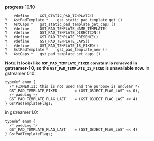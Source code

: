 **progress**
10/10
```
-   #define 	GST_STATIC_PAD_TEMPLATE()
Y   GstPadTemplate * 	gst_static_pad_template_get ()
Y   GstCaps * 	gst_static_pad_template_get_caps ()
Y   #define 	GST_PAD_TEMPLATE_NAME_TEMPLATE()
Y   #define 	GST_PAD_TEMPLATE_DIRECTION()
Y   #define 	GST_PAD_TEMPLATE_PRESENCE()
Y   #define 	GST_PAD_TEMPLATE_CAPS()
!   #define 	GST_PAD_TEMPLATE_IS_FIXED()
Y   GstPadTemplate * 	gst_pad_template_new ()
Y   GstCaps * 	gst_pad_template_get_caps ()
```
**Note: It looks like `GST_PAD_TEMPLATE_FIXED` constant is removed in gstreamer-1.0, so the `GST_PAD_TEMPLATE_IS_FIXED` is unavailable now.**
in gstreamer 0.10:
```
typedef enum {
  /* FIXME0.11: this is not used and the purpose is unclear */
  GST_PAD_TEMPLATE_FIXED        = (GST_OBJECT_FLAG_LAST << 0),
  /* padding */
  GST_PAD_TEMPLATE_FLAG_LAST    = (GST_OBJECT_FLAG_LAST << 4)
} GstPadTemplateFlags;
```
in gstreamer 1.0:
```
typedef enum {
  /* padding */
  GST_PAD_TEMPLATE_FLAG_LAST    = (GST_OBJECT_FLAG_LAST << 4)
} GstPadTemplateFlags;
```